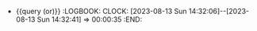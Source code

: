 - {{query (or)}}
  :LOGBOOK:
  CLOCK: [2023-08-13 Sun 14:32:06]--[2023-08-13 Sun 14:32:41] =>  00:00:35
  :END: